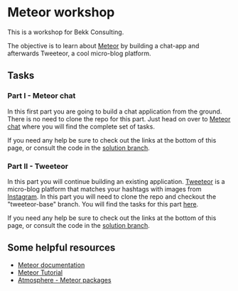 # Meteor workshop

This is a workshop for Bekk Consulting.

The objective is to learn about [Meteor](http://meteor.com/) by building a chat-app and afterwards Tweeteor, a cool micro-blog platform.

## Tasks

### Part I - Meteor chat

In this first part you are going to build a chat application from the ground. There is no need to clone the repo for this part. 
Just head on over to [Meteor chat](https://github.com/EirikV/meteor-workshop/tree/chat-solution) where you will find the complete set of tasks.

If you need any help be sure to check out the links at the bottom of this page, or consult the code in the [solution branch](https://github.com/EirikV/meteor-workshop/tree/chat-solution).

### Part II - Tweeteor

In this part you will continue building an existing application. [Tweeteor](https://github.com/EirikV/meteor-workshop/tree/tweeteor-entry) is a micro-blog platform that
matches your hashtags with images from [Instagram](https://instagr.am). In this part you will need to clone the repo and checkout the "tweeteor-base" branch.
You will find the tasks for this part [here](https://github.com/EirikV/meteor-workshop/tree/tweeteor-entry).

If you need any help be sure to check out the links at the bottom of this page, or consult the code in the [solution branch](https://github.com/EirikV/meteor-workshop/tree/tweeteor-solution).

## Some helpful resources

* [Meteor documentation](http://docs.meteor.com/#/full/)
* [Meteor Tutorial](https://www.meteor.com/tutorials/blaze/creating-an-app)
* [Atmosphere - Meteor packages](https://atmospherejs.com/)
